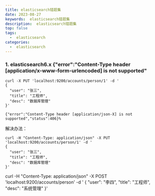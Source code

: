 ```yaml
---
title: elasticsearch错题集
date: 2023-08-27
keywords:  elasticsearch错题集
description:  elasticsearch错题集
top: false
tags:
  -  elasticsearch
categories:
  -  elasticsearch
---
```


### 1. elasticsearch6.x {"error":"Content-Type header [application/x-www-form-urlencoded] is not supported"


```shell
curl -X PUT 'localhost:9200/accounts/person/1' -d '
{
  "user": "张三",
  "title": "工程师",
  "desc": "数据库管理"
}'

{"error":"Content-Type header [application/json-X] is not supported","status":406}%

```

解决办法：

```shell
curl -H "Content-Type: application/json" -X PUT 'localhost:9200/accounts/person/1' -d '
{
  "user": "张三",
  "title": "工程师",
  "desc": "数据库管理"
}'
```



curl -H "Content-Type: application/json" -X POST 'localhost:9200/accounts/person' -d '
{
  "user": "李四",
  "title": "工程师",
  "desc": "系统管理"
}'





 



